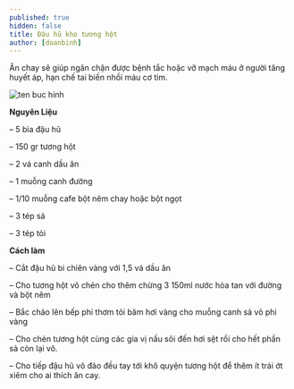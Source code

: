 ```yaml
---
published: true
hidden: false
title: Đậu hũ kho tương hột
author: [doanbinh] 
---
```


 Ăn chay sẽ giúp ngăn chặn được bệnh tắc hoặc vỡ mạch máu ở người tăng huyết áp, hạn chế tai biến nhồi máu cơ tim.

![ten buc hinh](https://img-global.cpcdn.com/005_recipes/cc95b0ec7b7e699c/751x532cq70/d%E1%BA%ADu-hu-kho-t%C6%B0%C6%A1ng-h%E1%BB%99t-recipe-main-photo.jpg "ten buc hinh")

**Nguyên Liệu**

– 5 bìa đậu hũ

– 150 gr tương hột

– 2 vá canh dầu ăn

– 1 muỗng canh đường

– 1/10 muỗng cafe bột nêm chay hoặc bột ngọt

– 3 tép sả

– 3 tép tỏi

**Cách làm**

– Cắt đậu hũ bi chiên vàng với 1,5 vá dầu ăn

– Cho tương hột vô chén cho thêm chừng 3 150ml nước hòa tan với đường và bột nêm

– Bắc chảo lên bếp phi thơm tỏi băm hơi vàng cho muỗng canh sả vô phi vàng

– Cho chén tương hột cùng các gia vị nấu sôi đến hơi sệt rồi cho hết phần sả còn lại vô.

– Cho tiếp đậu hũ vô đảo đều tay tới khô quyện tương hột để thêm ít trái ớt xiêm cho ai thích ăn cay.
